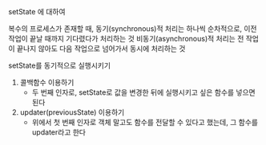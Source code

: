 setState 에 대하여

복수의 프로세스가 존재할 때,
동기(synchronous)적 처리는 하나씩 순차적으로, 이전 작업이 끝날 때까지 기다렸다가 처리하는 것
비동기(asynchronous)적 처리는 전 작업이 끝나지 않아도 다음 작업으로 넘어가서 동시에 처리하는 것

setState를 동기적으로 실행시키기

1. 콜백함수 이용하기
   - 두 번째 인자로, setState로 값을 변경한 뒤에 실행시키고 싶은 함수를 넣으면 된다
2. updater(previousState) 이용하기
   - 위에서 첫 번째 인자로 객체 말고도 함수를 전달할 수 있다고 했는데, 그 함수를 updater라고 한다
